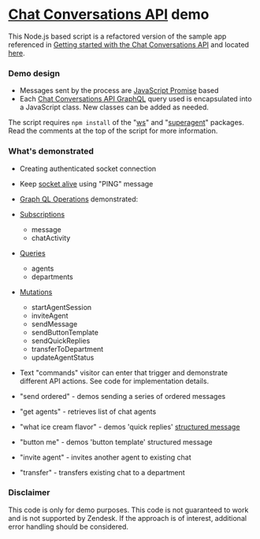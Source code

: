 # [Chat Conversations API](https://developer.zendesk.com/rest_api/docs/chat/conversations-api) demo

This Node.js based script is a refactored version of the sample app referenced in [Getting started with the Chat Conversations API](https://develop.zendesk.com/hc/en-us/articles/360001331787) and located [here](https://codesandbox.io/s/51rorvmwx).

### Demo design

* Messages sent by the process are [JavaScript Promise](https://developer.mozilla.org/en-US/docs/Web/JavaScript/Reference/Global_Objects/Promise) based
* Each [Chat Conversations API GraphQL](https://zendesk.github.io/conversations-api/mutation.doc.html) query used is encapsulated into a JavaScript class. New classes can be added as needed.

The script requires `npm install` of the "[ws](https://github.com/websockets/ws)" and "[superagent](https://github.com/visionmedia/superagent)" packages. Read the comments at the top of the script for more information.

### What's demonstrated

* Creating authenticated socket connection
* Keep [socket alive](https://develop.zendesk.com/hc/en-us/articles/360001331787#end-of-service-signal) using "PING" message
* [Graph QL Operations](https://graphql.org/learn/queries/#operation-name) demonstrated:
 * [Subscriptions](https://zendesk.github.io/conversations-api/subscription.doc.html)
     * message
     * chatActivity
 * [Queries](https://zendesk.github.io/conversations-api/query.doc.html)
     * agents
     * departments

 * [Mutations](https://zendesk.github.io/conversations-api/mutation.doc.html)
     * startAgentSession
     * inviteAgent
     * sendMessage
     * sendButtonTemplate
     * sendQuickReplies
     * transferToDepartment
     * updateAgentStatus

* Text "commands" visitor can enter that trigger and demonstrate different API actions. See code for implementation details.
 * "send ordered" - demos sending a series of ordered messages
 * "get agents" - retrieves list of chat agents
 * "what ice cream flavor" - demos 'quick replies' [structured message](https://support.zendesk.com/hc/en-us/articles/360022184394#topic_vgt_z1s_jgb)
 * "button me" - demos 'button template' structured message
 * "invite agent" - invites another agent to existing chat
 * "transfer" - transfers existing chat to a department

### Disclaimer

This code is only for demo purposes. This code is not guaranteed to work and is not supported by Zendesk. If the approach is of interest, additional error handling should be considered.

